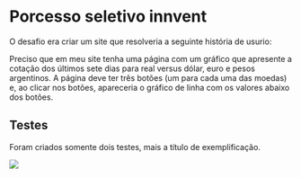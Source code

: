 # Porcesso seletivo innvent

O desafio era criar um site que resolveria a seguinte história de usurio:

Preciso que em meu site tenha uma página com um gráfico que apresente a cotação dos últimos sete dias para real versus dólar, euro e pesos argentinos. A página deve ter três botões (um para cada uma das moedas) e, ao clicar nos botões, apareceria o gráfico de linha com os valores abaixo dos botões. 

## Testes

Foram criados somente dois testes, mais a título de exemplificação.

![](http://i.imgur.com/4zW20XJ.png)
